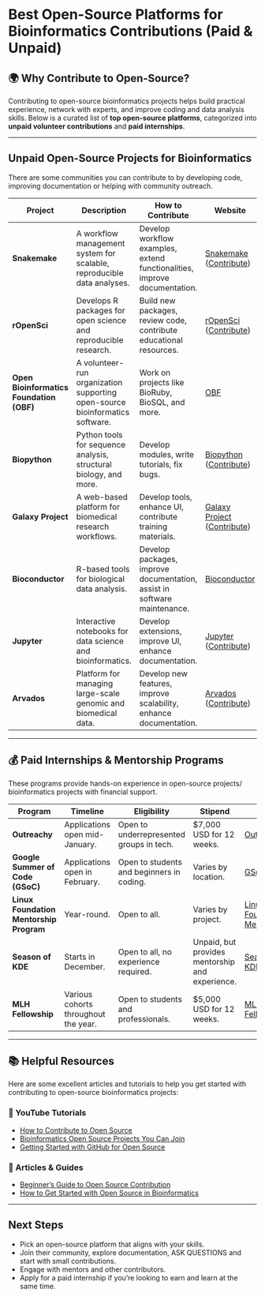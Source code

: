# Best Open-Source Platforms for Bioinformatics Contributions (Paid & Unpaid)

## 🌍 Why Contribute to Open-Source?
Contributing to open-source bioinformatics projects helps build practical experience, network with experts, and improve coding and data analysis skills. Below is a curated list of **top open-source platforms**, categorized into **unpaid volunteer contributions** and **paid internships**.

---

## Unpaid Open-Source Projects for Bioinformatics  
There are some communities you can contribute to by developing code, improving documentation or helping with community outreach.

| Project | Description | How to Contribute | Website |
|---------|-------------|------------------|---------|
| **Snakemake** | A workflow management system for scalable, reproducible data analyses. | Develop workflow examples, extend functionalities, improve documentation. | [Snakemake](https://snakemake.readthedocs.io/) ([Contribute](https://snakemake.readthedocs.io/en/stable/project_info/contributing.html#project-info-contributing)) |
| **rOpenSci** | Develops R packages for open science and reproducible research. | Build new packages, review code, contribute educational resources. | [rOpenSci](https://ropensci.org/) ([Contribute](https://contributing.ropensci.org/welcome.html)) |
| **Open Bioinformatics Foundation (OBF)** | A volunteer-run organization supporting open-source bioinformatics software. | Work on projects like BioRuby, BioSQL, and more. | [OBF](https://www.open-bio.org/) |
| **Biopython** | Python tools for sequence analysis, structural biology, and more. | Develop modules, write tutorials, fix bugs. | [Biopython](https://biopython.org/) ([Contribute](https://biopython.org/wiki/Active_projects)) |
| **Galaxy Project** | A web-based platform for biomedical research workflows. | Develop tools, enhance UI, contribute training materials. | [Galaxy Project](https://galaxyproject.org/) ([Contribute](https://galaxyproject.org/community/contributing/)) |
| **Bioconductor** | R-based tools for biological data analysis. | Develop packages, improve documentation, assist in software maintenance. | [Bioconductor](https://www.bioconductor.org/) |
| **Jupyter** | Interactive notebooks for data science and bioinformatics. | Develop extensions, improve UI, enhance documentation. | [Jupyter](https://jupyter.org/) ([Contribute](https://docs.jupyter.org/en/latest/contributing/content-contributor.html)) |
| **Arvados** | Platform for managing large-scale genomic and biomedical data. | Develop new features, improve scalability, enhance documentation. | [Arvados](https://arvados.org/) ([Contribute](https://dev.arvados.org/projects/arvados/wiki/How_to_Contribute)) |

---

## 💰 Paid Internships & Mentorship Programs  
These programs provide hands-on experience in open-source projects/ bioinformatics projects with financial support.

| Program | Timeline | Eligibility | Stipend | Link |
|---------|---------|------------|---------|------|
| **Outreachy** | Applications open mid-January. | Open to underrepresented groups in tech. | $7,000 USD for 12 weeks. | [Outreachy](https://www.outreachy.org/) |
| **Google Summer of Code (GSoC)** | Applications open in February. | Open to students and beginners in coding. | Varies by location. | [GSoC](https://summerofcode.withgoogle.com) |
| **Linux Foundation Mentorship Program** | Year-round. | Open to all. | Varies by project. | [Linux Foundation Mentorship](https://mentorship.lfx.linuxfoundation.org) |
| **Season of KDE** | Starts in December. | Open to all, no experience required. | Unpaid, but provides mentorship and experience. | [Season of KDE](https://season.kde.org) |
| **MLH Fellowship** | Various cohorts throughout the year. | Open to students and professionals. | $5,000 USD for 12 weeks. | [MLH Fellowship](https://fellowship.mlh.io) |

---

## 📚 Helpful Resources
Here are some excellent articles and tutorials to help you get started with contributing to open-source bioinformatics projects:

### 🎥 YouTube Tutorials
- [How to Contribute to Open Source](https://www.youtube.com/watch?v=yzeVMecydCE)
- [Bioinformatics Open Source Projects You Can Join](https://www.youtube.com/watch?v=_GtEgiWWyK4)
- [Getting Started with GitHub for Open Source](https://www.youtube.com/watch?v=RGOj5yH7evk)

### 📝 Articles & Guides
- [Beginner’s Guide to Open Source Contribution](https://opensource.guide/how-to-contribute/)
- [How to Get Started with Open Source in Bioinformatics](https://www.linkedin.com/pulse/how-i-landed-my-first-international-remote-role-chioma-onyido-mcesf)

---

## Next Steps
- Pick an open-source platform that aligns with your skills.
- Join their community, explore documentation, ASK QUESTIONS and start with small contributions.
- Engage with mentors and other contributors.
- Apply for a paid internship if you’re looking to earn and learn at the same time.



